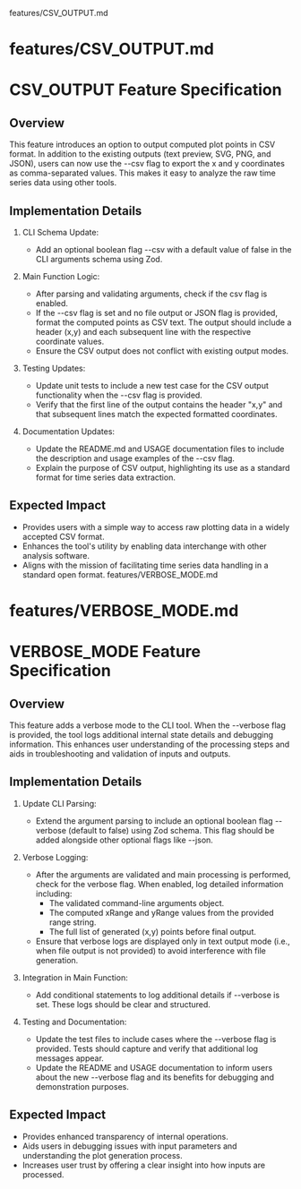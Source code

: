 features/CSV_OUTPUT.md
# features/CSV_OUTPUT.md
# CSV_OUTPUT Feature Specification

## Overview
This feature introduces an option to output computed plot points in CSV format. In addition to the existing outputs (text preview, SVG, PNG, and JSON), users can now use the --csv flag to export the x and y coordinates as comma-separated values. This makes it easy to analyze the raw time series data using other tools. 

## Implementation Details
1. CLI Schema Update:
   - Add an optional boolean flag --csv with a default value of false in the CLI arguments schema using Zod.

2. Main Function Logic:
   - After parsing and validating arguments, check if the csv flag is enabled.
   - If the --csv flag is set and no file output or JSON flag is provided, format the computed points as CSV text. The output should include a header (x,y) and each subsequent line with the respective coordinate values.
   - Ensure the CSV output does not conflict with existing output modes.

3. Testing Updates:
   - Update unit tests to include a new test case for the CSV output functionality when the --csv flag is provided.
   - Verify that the first line of the output contains the header "x,y" and that subsequent lines match the expected formatted coordinates.

4. Documentation Updates:
   - Update the README.md and USAGE documentation files to include the description and usage examples of the --csv flag.
   - Explain the purpose of CSV output, highlighting its use as a standard format for time series data extraction.

## Expected Impact
- Provides users with a simple way to access raw plotting data in a widely accepted CSV format.
- Enhances the tool's utility by enabling data interchange with other analysis software.
- Aligns with the mission of facilitating time series data handling in a standard open format.
features/VERBOSE_MODE.md
# features/VERBOSE_MODE.md
# VERBOSE_MODE Feature Specification

## Overview
This feature adds a verbose mode to the CLI tool. When the --verbose flag is provided, the tool logs additional internal state details and debugging information. This enhances user understanding of the processing steps and aids in troubleshooting and validation of inputs and outputs.

## Implementation Details
1. Update CLI Parsing:
   - Extend the argument parsing to include an optional boolean flag --verbose (default to false) using Zod schema. This flag should be added alongside other optional flags like --json.

2. Verbose Logging:
   - After the arguments are validated and main processing is performed, check for the verbose flag. When enabled, log detailed information including:
     - The validated command-line arguments object.
     - The computed xRange and yRange values from the provided range string.
     - The full list of generated (x,y) points before final output.
   - Ensure that verbose logs are displayed only in text output mode (i.e., when file output is not provided) to avoid interference with file generation.

3. Integration in Main Function:
   - Add conditional statements to log additional details if --verbose is set. These logs should be clear and structured.

4. Testing and Documentation:
   - Update the test files to include cases where the --verbose flag is provided. Tests should capture and verify that additional log messages appear.
   - Update the README and USAGE documentation to inform users about the new --verbose flag and its benefits for debugging and demonstration purposes.

## Expected Impact
- Provides enhanced transparency of internal operations.
- Aids users in debugging issues with input parameters and understanding the plot generation process.
- Increases user trust by offering a clear insight into how inputs are processed.
